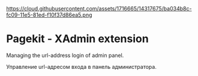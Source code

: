 https://cloud.githubusercontent.com/assets/1716665/14317675/ba034b8c-fc09-11e5-81ed-f10f37d86ea5.png

# Pagekit - XAdmin extension

Managing the url-address login of admin panel.

Управление url-адресом входа в панель администратора.
